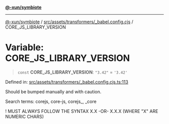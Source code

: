 [**@-xun/symbiote**](../../../../../README.md)

***

[@-xun/symbiote](../../../../../README.md) / [src/assets/transformers/\_babel.config.cjs](../README.md) / CORE\_JS\_LIBRARY\_VERSION

# Variable: CORE\_JS\_LIBRARY\_VERSION

> `const` **CORE\_JS\_LIBRARY\_VERSION**: `"3.42"` = `'3.42'`

Defined in: [src/assets/transformers/\_babel.config.cjs.ts:113](https://github.com/Xunnamius/symbiote/blob/5bc8cc1bc3878913c89597fb873ade336adb86bd/src/assets/transformers/_babel.config.cjs.ts#L113)

Should be bumped manually and with caution.

Search terms: corejs, core-js, corejs_, _core

! MUST ALWAYS FOLLOW THE SYNTAX X.X -OR- X.X.X (WHERE "X" ARE NUMERIC CHARS)
